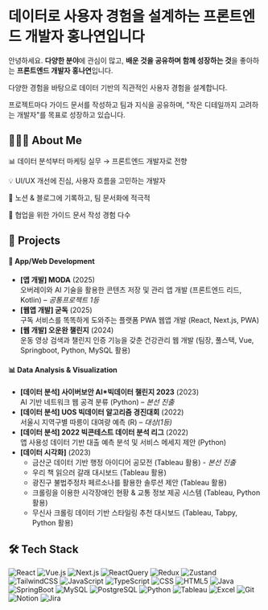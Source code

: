# 데이터로 사용자 경험을 설계하는 프론트엔드 개발자 홍나연입니다

안녕하세요. **다양한 분야**에 관심이 많고, **배운 것을 공유하며 함께 성장하는 것**을 좋아하는 **프론트엔드 개발자 홍나연**입니다. 

다양한 경험을 바탕으로
데이터 기반의 직관적인 사용자 경험을 설계합니다.

프로젝트마다 가이드 문서를 작성하고 팀과 지식을 공유하며,
"작은 디테일까지 고려하는 개발자"를 목표로 성장하고 있습니다.

## 👩🏻‍💻 About Me
📊 데이터 분석부터 마케팅 실무 → 프론트엔드 개발자로 전향

💡 UI/UX 개선에 진심, 사용자 흐름을 고민하는 개발자

📝 노션 & 블로그에 기록하고, 팀 문서화에 적극적

🤝 협업을 위한 가이드 문서 작성 경험 다수


## 📁 Projects

#### 📱 App/Web Development
- **[앱 개발] MODA** (2025)  
  오버레이와 AI 기술을 활용한 콘텐츠 저장 및 관리 앱 개발 (프론트엔드 리드, Kotlin) – *공통프로젝트 1등*  
- **[웹앱 개발] 굳독** (2025)  
  구독 서비스를 똑똑하게 도와주는 플랫폼 PWA 웹앱 개발 (React, Next.js, PWA)  
- **[웹 개발] 오운완 챌린지** (2024)  
  운동 영상 검색과 챌린지 인증 기능을 갖춘 건강관리 웹 개발 (팀장, 풀스택, Vue, Springboot, Python, MySQL 활용)

#### 📊 Data Analysis & Visualization
- **[데이터 분석] 사이버보안 AI*빅데이터 챌린지 2023** (2023)  
  AI 기반 네트워크 웹 공격 분류 (Python) – *본선 진출*
- **[데이터 분석] UOS 빅데이터 알고리즘 경진대회** (2022)  
  서울시 지역구별 따릉이 대여량 예측 (R) – *대상(1등)*  
- **[데이터 분석] 2022 빅콘테스트 데이터 분석 리그** (2022)  
  앱 사용성 데이터 기반 대출 예측 분석 및 서비스 메세지 제안 (Python)  
- **[데이터 시각화]** (2023)  
  - 금산군 데이터 기반 행정 아이디어 공모전 (Tableau 활용) - *본선 진출*
  - 우리 책 읽으러 갈래 대시보드 (Tableau 활용)
  - 광진구 불법주정차 페르소나를 활용한 솔루션 제안 (Tableau 활용)
  - 크롤링을 이용한 시각장애인 현황 & 교통 정보 제공 시스템 (Tableau, Python 활용)
  - 무신사 크롤링 데이터 기반 스타일링 추천 대시보드 (Tableau, Tabpy, Python 활용)

## 🛠 Tech Stack
![React](https://img.shields.io/badge/React-61DAFB?style=flat-square&logo=React&logoColor=white)
![Vue.js](https://img.shields.io/badge/Vue.Js-4FC08D?style=flat-square&logo=Vue.Js&logoColor=white)
![Next.js](https://img.shields.io/badge/Next.Js-000000?style=flat-square&logo=Next.Js&logoColor=white)
![ReactQuery](https://img.shields.io/badge/ReactQuery-FF4154?style=flat-square&logo=ReactQuery&logoColor=white)
![Redux](https://img.shields.io/badge/Redux-764ABC?style=flat-square&logo=Redux&logoColor=white)
![Zustand](https://img.shields.io/badge/Zustand-964B00?style=flat-square&logo=Zustand&logoColor=white)
![TailwindCSS](https://img.shields.io/badge/TailWindCSS-06B6D4?style=flat-square&logo=TailwindCSS&logoColor=white)
![JavaScript](https://img.shields.io/badge/JavaScript-F7DF1E?style=flat-square&logo=JavaScript&logoColor=white)
![TypeScript](https://img.shields.io/badge/TypeScript-3178C6?style=flat-square&logo=TypeScript&logoColor=white)
![CSS](https://img.shields.io/badge/CSS-663399?style=flat-square&logo=CSS&logoColor=white)
![HTML5](https://img.shields.io/badge/HTML5-E34F26?style=flat-square&logo=HTML5&logoColor=white)
![Java](https://img.shields.io/badge/Java-FF7800?style=flat-square&logo=Java&logoColor=white)
![SpringBoot](https://img.shields.io/badge/SpringBoot-6DB33F?style=flat-square&logo=SpringBoot&logoColor=white)
![MySQL](https://img.shields.io/badge/MySQL-4479A1?style=flat-square&logo=MySQL&logoColor=white)
![PostgreSQL](https://img.shields.io/badge/PostgreSQL-4169E1?style=flat-square&logo=postgresql&logoColor=white)
![Python](https://img.shields.io/badge/Python-3776AB?style=flat-square&logo=python&logoColor=white)
![Tableau](https://img.shields.io/badge/Tableau-E97627?style=flat-square&logo=tableau&logoColor=white)
![Excel](https://img.shields.io/badge/Excel-217346?style=flat-square&logo=microsoft-excel&logoColor=white)
![Git](https://img.shields.io/badge/Git-F05032?style=flat-square&logo=git&logoColor=white)
![Notion](https://img.shields.io/badge/Notion-000000?style=flat-square&logo=notion&logoColor=white)
![Jira](https://img.shields.io/badge/Jira-0052CC?style=flat-square&logo=jira&logoColor=white)


<!--
안녕하세요. **다양한 분야**에 관심이 많고, **배운 것을 공유하며 함께 성장하는 것**을 좋아하는 **프론트엔드 개발자 홍나연**입니다. 

**데이터 분석**부터 **마케팅**, 그리고 현재는 **UI/UX와 고객 관점에서의 프론트엔드 역량**을 키워가고 있습니다. 모르는 내용은 노션이나 블로그에 정리해가며 학습하고, 프로젝트를 진행할 때는 **가이드라인을 작성**해 팀에 공유하며 **효율적인 협업**을 이끌어왔습니다. 또한, 사용자가 필요로 하는 기능을 깊이 있게 고민하고, 작은 디테일도 놓치지 않는 개발을 지향합니다. 

이처럼 폭넓은 경험을 통해 **데이터를 기반으로 사용자 경험을 최적화**하는 것이 저만의 강점이 되었습니다. 앞으로도 데이터를 활용해 **사용자에게 직관적이고 만족스러운 경험을 제공하는 개발자**가 되겠습니다.

## 📊 GitHub Stats

<div align="center">
  
![nayoon's GitHub Stats](https://github-readme-stats.vercel.app/api?username=uoaheu&show_icons=true&theme=radical)

![Most Used Languages](https://github-readme-stats.vercel.app/api/top-langs/?username=uoaheu&layout=compact&theme=radical)

</div>
-->

<!--
**01HongNa/01HongNa** is a ✨ _special_ ✨ repository because its `README.md` (this file) appears on your GitHub profile.

Here are some ideas to get you started:

- 🔭 I’m currently working on ...
- 🌱 I’m currently learning ...
- 👯 I’m looking to collaborate on ...
- 🤔 I’m looking for help with ...
- 💬 Ask me about ...
- 📫 How to reach me: ...
- 😄 Pronouns: ...
- ⚡ Fun fact: ...
-->
